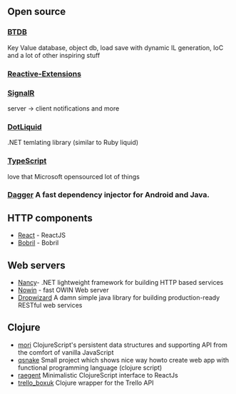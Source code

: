 ## Open source

### [BTDB](https://github.com/Bobris/BTDB)
Key Value database, object db, load save with dynamic IL generation, IoC and a lot of other inspiring stuff

### [Reactive-Extensions](https://github.com/Reactive-Extensions)

### [SignalR](https://github.com/SignalR/SignalR)
server -> client notifications and more

### [DotLiquid](https://github.com/dotliquid/dotliquid)
.NET temlating library (similar to Ruby liquid)

### [TypeScript](https://github.com/Microsoft/TypeScript)
love that Microsoft opensourced lot of things

### [Dagger](https://github.com/square/dagger) A fast dependency injector for Android and Java.

## HTTP components
- [React](https://github.com/facebook/react) - ReactJS
- [Bobril](https://github.com/Bobris/Bobril) - Bobril

## Web servers
- [Nancy](https://github.com/NancyFx/Nancy)- .NET lightweight framework for building HTTP based services 
- [Nowin](https://github.com/Bobris/Nowin) - fast OWIN Web server
- [Dropwizard](https://github.com/dropwizard/dropwizard) A damn simple java library for building production-ready RESTful web services

## Clojure
- [mori](https://github.com/swannodette/mori) ClojureScript's persistent data structures and supporting API from the comfort of vanilla JavaScript
- [qsnake](https://github.com/piranha/qsnake)
Small project which shows nice way howto create web app with functional programming language (clojure script)
- [raegent](https://github.com/reagent-project/reagent) Minimalistic ClojureScript interface to ReactJs
- [trello_boxuk](https://github.com/boxuk/trello) Clojure wrapper for the Trello API
